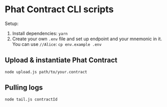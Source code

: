 # Phat Contract CLI scripts

Setup:

1. Install dependencies: `yarn`
2. Create your own `.env` file and set up endpoint and your mnemonic in it. You can use `//Alice`: `cp env.example .env`


## Upload & instantiate Phat Contract

```shell
node upload.js path/to/your.contract
```


## Pulling logs

```shell
node tail.js contractId
```

